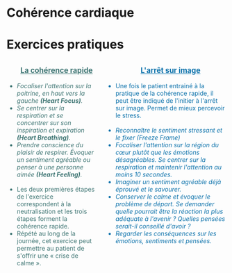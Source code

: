 <!-- Title: Cohérence cardiaque
     Menu: Pour les psychologues / Cohérence cardiaque
     Description: Fiche sur la cohérence cardiaque -->

# Cohérence cardiaque

<object class="schema" type="image/svg+xml" data="/static/psycho/coherence.svg"></object>

# Exercices pratiques

<div class="columns">
    <ul style="color: #3e7573;">
        <div class="exercise">La cohérence rapide</div>
        <li><i>Focaliser l'attention sur la poitrine, en haut vers la gauche <b>(Heart Focus)</b>.</i>
        <li><i>Se centrer sur la respiration et se concentrer sur son inspiration et expiration <b>(Heart Breathing)</b>.</i>
        <li><i>Prendre conscience du plaisir de respirer. Évoquer un sentiment agréable ou penser à une personne aimée <b>(Heart Feeling)</b>.</i><br><br>
        <li>Les deux premières étapes de l'exercice correspondent à la neutralisation et les trois étapes forment la cohérence rapide.
        <li>Répété au long de la journée, cet exercice peut permettre au patient de s'offrir une « crise de calme ».
    </ul>
    <ul style="color: #0c72ab;">
         <div class="exercise">L'arrêt sur image</div>
         <li>Une fois le patient entrainé à la pratique de la cohérence rapide, il peut être indiqué de l'initier à l'arrêt sur image. Permet de mieux percevoir le stress.<br><br>
         <li><i>Reconnaître le sentiment stressant et le fixer (Freeze Frame)</i>
         <li><i>Focaliser l'attention sur la région du cœur  plutôt que les émotions désagréables. Se centrer sur la respiration et maintenir l'attention au moins 10 secondes.</i>
         <li><i>Imaginer un sentiment agréable déjà éprouvé et le savourer.</i>
         <li><i>Conserver le calme et évoquer le problème de départ. Se demander quelle pourrait être la réaction la plus adéquate à l'avenir ? Quelles pensées serait-il conseillé d'avoir ?</i>
         <li><i>Regarder les conséquences sur les émotions, sentiments et pensées.</i> 
    </ul>
</div>

<style>
    .exercise {
        margin-bottom: 1em;
        text-decoration: underline;
        text-align: center;
        font-size: 1.2em;
        font-weight: bold;
    }
</style>
